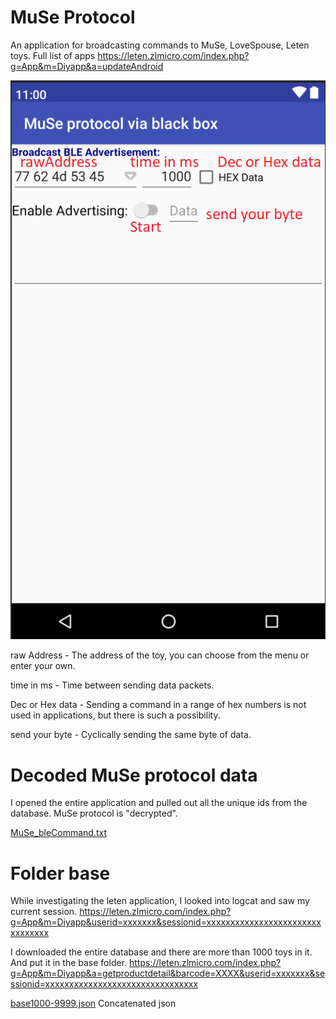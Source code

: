 # MuSe Protocol
An application for broadcasting commands to MuSe, LoveSpouse, Leten toys. Full list of apps https://leten.zlmicro.com/index.php?g=App&m=Diyapp&a=updateAndroid

![app.png](app.png)

raw Address - The address of the toy, you can choose from the menu or enter your own.

time in ms - Time between sending data packets.

Dec or Hex data - Sending a command in a range of hex numbers is not used in applications, but there is such a possibility.

send your byte - Cyclically sending the same byte of data.

# Decoded MuSe protocol data
I opened the entire application and pulled out all the unique ids from the database. MuSe protocol is "decrypted".

[MuSe_bleCommand.txt](MuSe_bleCommand.txt)
# Folder base
While investigating the leten application, I looked into logcat and saw my current session. https://leten.zlmicro.com/index.php?g=App&m=Diyapp&userid=xxxxxxx&sessionid=xxxxxxxxxxxxxxxxxxxxxxxxxxxxxxxx

I downloaded the entire database and there are more than 1000 toys in it. And put it in the base folder. https://leten.zlmicro.com/index.php?g=App&m=Diyapp&a=getproductdetail&barcode=XXXX&userid=xxxxxxx&sessionid=xxxxxxxxxxxxxxxxxxxxxxxxxxxxxxxx

[base1000-9999.json](base/base1000-9999.json) Сoncatenated json
